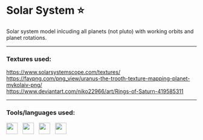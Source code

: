 # Solar System :star:

Solar system model inlcuding all planets (not pluto) with working orbits and planet rotations. 

***

### Textures used:

https://www.solarsystemscope.com/textures/  
https://favpng.com/png_view/uranus-the-trooth-texture-mapping-planet-mykolaiv-png/  
https://www.deviantart.com/niko22966/art/Rings-of-Saturn-419585311

***

### Tools/languages used:

<img align="left" width="30px" style="padding-right:10px;" src="https://cdn.jsdelivr.net/gh/devicons/devicon@latest/icons/html5/html5-original.svg" />
<img align="left" width="30px" style="padding-right:10px;" src="https://cdn.jsdelivr.net/gh/devicons/devicon@latest/icons/css3/css3-original.svg" />        
<img align="left" width="30px" style="padding-right:10px;" src="https://cdn.jsdelivr.net/gh/devicons/devicon@latest/icons/javascript/javascript-original.svg"/>
<img align="left" width="30px" style="padding-right:10px;" src="https://cdn.jsdelivr.net/gh/devicons/devicon@latest/icons/threejs/threejs-original.svg" />
